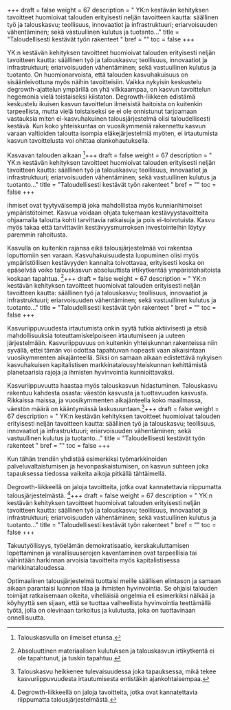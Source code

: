+++
draft = false
weight = 67
description = " YK:n kestävän kehityksen tavoitteet huomioivat talouden erityisesti neljän tavoitteen kautta: säällinen työ ja talouskasvu; teollisuus, innovaatiot ja infrastruktuuri; eriarvoisuuden vähentäminen; sekä vastuullinen kulutus ja tuotanto..."
title = "Taloudellisesti kestävät työn rakenteet "
bref = ""
toc = false
+++



YK:n kestävän kehityksen tavoitteet huomioivat talouden erityisesti
neljän tavoitteen kautta: säällinen työ ja talouskasvu; teollisuus,
innovaatiot ja infrastruktuuri; eriarvoisuuden vähentäminen; sekä
vastuullinen kulutus ja tuotanto. On huomionarvoista, että talouden
kasvuhakuisuus on sisäänleivottuna myös näihin tavoitteisiin. Vaikka
nykyisin keskustelu degrowth-ajattelun ympärillä on yhä vilkkaampaa, on
kasvun tavoittelun hegemonia vielä toistaiseksi kiistaton.
Degrowth-liikkeen edistämä keskustelu ikuisen kasvun tavoittelun
ilmeisistä haitoista on kuitenkin tarpeellista, mutta vielä toistaiseksi
se ei ole onnistunut tarjoamaan vastauksia miten ei-kasvuhakuinen
talousjärjestelmä olisi taloudellisesti kestävä. Kun koko yhteiskuntaa
on vuosikymmeniä rakennettu kasvun varaan valtioiden taloutta isompia
eläkejärjestelmiä myöten, ei irtautumista kasvun tavoittelusta voi
ohittaa olankohautuksella.

 Kasvavan talouden aikaan [^1]+++
draft = false
weight = 67
description = " YK:n kestävän kehityksen tavoitteet huomioivat talouden erityisesti neljän tavoitteen kautta: säällinen työ ja talouskasvu; teollisuus, innovaatiot ja infrastruktuuri; eriarvoisuuden vähentäminen; sekä vastuullinen kulutus ja tuotanto..."
title = "Taloudellisesti kestävät työn rakenteet "
bref = ""
toc = false
+++


 ihmiset ovat
tyytyväisempiä joka mahdollistaa myös kunnianhimoiset ympäristötoimet.
Kasvua voidaan ohjata tukemaan kestävyystavoitteita ohjaamalla taloutta
kohti tarvittavia ratkaisuja ja pois ei-toivotuista. Kasvu myös takaa
että tarvittaviin kestävyysmurroksen investointeihin löytyy paremmin
rahoitusta.

Kasvulla on kuitenkin rajansa eikä talousjärjestelmää voi rakentaa
loputtomiin sen varaan. Kasvuhakuisuudesta luopuminen olisi myös
ympäristöllisen kestävyyden kannalta toivottavaa, erityisesti koska on
epäselvää voiko talouskasvun absoluuttista irtikytkentää
ympäristöhaitoista koskaan tapahtua. [^2]+++
draft = false
weight = 67
description = " YK:n kestävän kehityksen tavoitteet huomioivat talouden erityisesti neljän tavoitteen kautta: säällinen työ ja talouskasvu; teollisuus, innovaatiot ja infrastruktuuri; eriarvoisuuden vähentäminen; sekä vastuullinen kulutus ja tuotanto..."
title = "Taloudellisesti kestävät työn rakenteet "
bref = ""
toc = false
+++


 Kasvuriippuvuudesta irtautumista
onkin syytä tutkia aktiivisesti ja etsiä mahdollisuuksia
toteuttamiskelpoiseen irtautumiseen ja uuteen järjestelmään.
Kasvuriippuvuus on kuitenkin yhteiskunnan rakenteissa niin syvällä,
ettei tämän voi odottaa tapahtuvan nopeasti vaan aikaisintaan
vuosikymmenten aikajänteellä. Siksi on samaan aikaan edistettävä
nykyisen kasvuhakuisen kapitalistisen markkinatalousyhteiskunnan
kehittämistä planetaarisia rajoja ja ihmisten hyvinvointia
kunnioittavaksi.

Kasvuriippuvuutta haastaa myös talouskasvun hidastuminen. Talouskasvu
rakentuu kahdesta osasta: väestön kasvusta ja tuottavuuden kasvusta.
Rikkaissa maissa, ja vuosikymmenten aikajänteella koko maailmassa,
väestön määrä on kääntymässä laskusuuntaan.[^3]+++
draft = false
weight = 67
description = " YK:n kestävän kehityksen tavoitteet huomioivat talouden erityisesti neljän tavoitteen kautta: säällinen työ ja talouskasvu; teollisuus, innovaatiot ja infrastruktuuri; eriarvoisuuden vähentäminen; sekä vastuullinen kulutus ja tuotanto..."
title = "Taloudellisesti kestävät työn rakenteet "
bref = ""
toc = false
+++


 Kun tähän trendiin yhdistää
esimerkiksi työmarkkinoiden palveluvaltaistumisen ja
hevonpaskaistumisen, on kasvun suhteen joka tapauksessa tiedossa
vaikeita aikoja pitkällä tähtäimellä.

Degrowth-liikkeellä on jaloja tavoitteita, jotka ovat kannatettavia
riippumatta talousjärjestelmästä. [^4]+++
draft = false
weight = 67
description = " YK:n kestävän kehityksen tavoitteet huomioivat talouden erityisesti neljän tavoitteen kautta: säällinen työ ja talouskasvu; teollisuus, innovaatiot ja infrastruktuuri; eriarvoisuuden vähentäminen; sekä vastuullinen kulutus ja tuotanto..."
title = "Taloudellisesti kestävät työn rakenteet "
bref = ""
toc = false
+++


 Takuutyöllisyys, työelämän
demokratisaatio, kerskakuluttamisen lopettaminen ja varallisuuserojen
kaventaminen ovat tarpeellisia tai vähintään harkinnan arvoisia
tavoitteita myös kapitalistisessa markkinataloudessa.

Optimaalinen talousjärjestelmä tuottaisi meille säällisen elintason ja
samaan aikaan parantaisi luonnon tilaa ja ihmisten hyvinvointia. Se
ohjaisi talouden toimijat ratkaisemaan oikeita, viheliäisiä ongelmia eli
esimerkiksi nälkää ja köyhyyttä sen sijaan, että se tuottaa valheellista
hyvinvointia teettämällä työtä, jolla on olevinaan tarkoitus ja
kulutusta, joka on tuottavinaan onnellisuutta.

[^1]: Talouskasvulla on ilmeiset etunsa.
[^2]: Absoluuttinen materiaalisen kulutuksen ja talouskasvun irtikytkentä ei ole tapahtunut, ja tuskin tapahtuu.
[^3]: Talouskasvu heikkenee tulevaisuudessa joka tapauksessa, mikä tekee kasvuriippuvuudesta irtautumisesta entistäkin ajankohtaisempaa.
[^4]: Degrowth-liikkeellä on jaloja tavoitteita, jotka ovat kannatettavia riippumatta talousjärjestelmästä.
